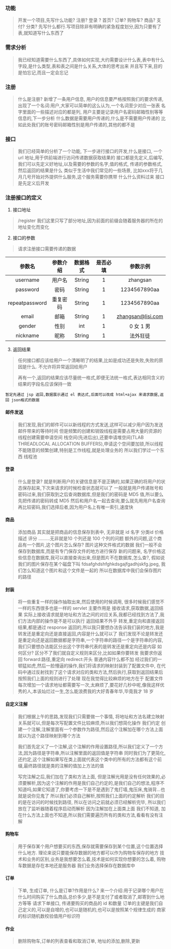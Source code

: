 ### 功能
> 开发一个项目,先写什么功能? 注册? 登录 ? 首页? 订单? 购物车? 商品? 支付? 分类?
> 先写什么都行.写项目除非有明确的紧急程度划分,因为只要有了表,就知道写什么东西了

### 需求分析
> 我已经知道需要什么东西了,具体如何实现,大约需要设计什么表,表中有什么字段,是什么类型,表和表之间是什么关系,大体的思考出来
> 并且写下来,目的是怕忘记,而且一定会忘记

### 注册
> 什么是注册? 新增了一条用户信息, 用户的信息要严格按照我们的要求传递,出现了一个名词:用户,大家可以简单的这么认为,一个名词至少对应一张表
> 名字里面的一些描述对应的都是列, 用户主要是记录用户名密码邮箱性别等等信息的,下一步分析 什么数据是需要用户传递的,什么是不需要用户传递的
> 比如此处我们的账号密码邮箱性别是用户传递的,其他的都不是


### 接口
> 我们已经简单的分析了一个功能, 下一步进行接口的开发,什么是接口, 一个 url 地址,用于供前端进行访问传递数据获取结果的
> 接口都是先定义,后编写,我们可以先定义好地址,以及需要的参数的名字,值的格式, 传递的参数格式,然后返回的结果是什么
> 类似于生活中我们常见的一些场景, 比如xxx将于几月几号开始对外提供什么服务,这个服务需要你携带 什么什么资料过来
> 接口是先定义后开发


### 注册接口的定义
1. 接口地址
> /register  我们这里只写了部分地址,因为前面的前缀会随着服务器的所在的地址变化而变化

2. 接口的参数
> 请求注册接口需要传递的数据



|     参数名     | 参数介绍 | 数据格式 | 是否必填 |     参数示例      |
| :------------: | :------: | :------: | :------: | :---------------: |
|    username    |  用户名  |  String  |    1     |     zhangsan      |
|    password    |   密码   |  String  |    1     |   1234567890aa    |
| repeatpassword | 重复密码 |  String  |    1     |   1234567890aa    |
|     email      |   邮箱   |  String  |    1     | zhangsan@lisi.com |
|     gender     |   性别   |   int    |    1     |     0 女 1 男     |
|    nickname    |   昵称   |  String  |    1     |     法外狂徒      |



3. 返回结果
> 任何接口都应该给用户一个清晰明了的结果,比如是成功还是失败,失败的原因是什么. 不允许将异常返回给用户
>
> 再有一个,返回的结果应该尽量统一格式,即便无法统一格式,表达相同含义的结果的字段名应该保持一致



`暂定先通过 jsp 返回,数据展示通过 el 表达式,后面可以改成 html+ajax 来请求数据,返回 json格式的数据`




#### 邮件发送
> 我们发现,我们的邮件可以以新线程的方式发送,这样可以减少用户因为发送邮件带来的等待时间
> 但是频繁的创建和销毁线程是需要占用大量的资源的
> 线程创建需要申请空间 栈空间(先进后出),还要申请堆空间(TLAB THREADLOCAL ALLOCATION BUFFERS),申请这个空间要加锁,所以线程不能随意的频繁创建,特别是工作线程,就是处理业务的
> 所以我们学过一个东西 线程池

#### 登录
> 什么是登录? 就是判断用户的关键信息是不是正确的,如果正确的将用户的状态保存起来,下次来请求的时候检查状态就可以了
> 一般就是用户传递账号和密码过来,我们获取到之后查询数据库,但是我们的密码是 MD5 值,所以要么先把传递的密码转成 MD5 然后和用户名一起去查询,要么就先用用户名查询再比较密码,我们选择后者,因为用户名上有唯一索引,速度快




#### 商品
> 添加商品 其实就是把商品的信息保存到表中, 无非就是 id 名字 分类id 价格 描述 评分 .........无非就是10 个列还是 100 个列的问题
> 额外的问题,这个商品有一个图片,这个图片怎么保存? 图片这种文件格式的数据 我们一般不会保存到数据库,而是有专门保存文件的地方进行保存
> 新的问题来, 名字价格这些信息在数据库,我可以直接查询出来,但是图片不在数据库,怎么查?, 假如说我们的图片保存在某个磁盘下叫 fdsafghdshfghkdsgajfgadhjskfg.jpeg, 我们怎么知道这个图片和这个文件是一起的
> 所以在数据库中我们会保存图片的路径

#### 封装
> 将一些重复一样的操作抽取出来,然后使用的时候调用, 很多时候我们感觉不一样的东西很多也是一样的
> servlet 主要作用是 接收请求,获取数据,返回结果  实际上接收请求就是地址和方法之间的对应关系,我都已经找到方法了,我们方法内部的操作是不是可以执行
> 返回结果不外乎 转发,重定向和直接返回结果,都是通过 response 返回的,所以我只要想办法告诉我们装的地方,我是转发还是重定向还是直接返回,内容是什么就可以了
> 我们发现不论是转发还是重定向还是返回数据都是字符串,一个字符串的路径一个是字符串的内容, 我们只要想办法能区分出这个字符串代表的是转发还是重定向还是内容
> 如何区分? 区分不了我们就自定义规则来区分,比如如果你要转发 我要求你返回 forward:路径,重定向 redirect:开头 普通内容什么都不加
> 经过我们的一顿猛如虎,然后一脸懵逼的操作,我们将请求的映射封装到了配置文件中, 在代码中通过反射找到了这个请求对应的类和方法,然后执行,获取到返回结果后按照我们上面的规则进行了处理
> 现在我觉得比较麻烦的地方在于 配置文件每次增加一个请求地址都需要写一次,太麻烦了,要花好几秒中呢,像我这样优秀的人,本该灿烂过一生,怎么能浪费我的大好青春年华,毕竟我才 18 岁


#### 自定义注解
> 我们根据上午的思路,发现我们只需要做一个事情, 将地址和方法名建立映射关系就可以,但是每次写配置文件比较麻烦,所以我们想简化操作
> 我们约定 创建一个注解,注解里面有一个参数作为路径,然后这个注解加在哪个方法上面就以为这个路径映射到哪个方法
> 
> 我们首先定义了一个注解,这个注解的作用设置路径,所以我们定义了一个方法,因为路径是字符串,所以注解里面的返回值是字符串
> 同时我们为了更简化,还约定,这个注解如果写在类上面就代表这个类中的所有的方法都有这个前缀,最终路径就是类的注解的值加上方法的值
> 
> 写完注解之后,我们加在了类和方法上面, 但是注解光用是没有任何效果的,必须要解析,因为这个注解的作用是我们自己约定的,是我们自己的想法,程序不知道吗,如果它知道了,你要考虑一下是不是遇到了鬼打墙,鬼压床,鬼骑背...也就是说你见鬼了
> 所以我们必须自己解析,按照我们上面的约定解析
> 我们的目的是在访问的时候找到路径, 所以在访问之前就必须已经解析完毕, 所以我们放在了监听器随着程序启动而解析
> 因为注解加在上面类上面 我们不知道, 加在什么方法上面也不知道,所以我们需要遍历所有的类和方法,看看有没有注解


#### 购物车
> 用于保存某个用户想要买的东西,保存就需要保存到某个位置,这个位置选择什么地方. 理论来说只要能保存数据的地方都可以作为购物车保存的地方
> 技术和业务的区别,业务是我想要怎么着,技术是如何实现你想要的怎么着, 购物车数据是存在本地还是服务器
> 我们业务选择保存在数据库中


#### 订单
> 下单, 生成订单, 什么是订单?作用是什么? 来一个介绍:用于记录哪个用户在什么时间购买了什么商品,总价多少,是不是支付了或者取消了,邮寄到什么地方等等
> 请求下单接口, 传递要购买的商品的 id 和数量
> 订单的主键是我们自己定义的,可以是自增的,也可以是随机的,也可以是按照某个规律生成的  商家的标识随机数校验值用户标识符

#### 作业
> 删除购物车,订单的列表查看和取消订单, 地址的添加,删除,更新



